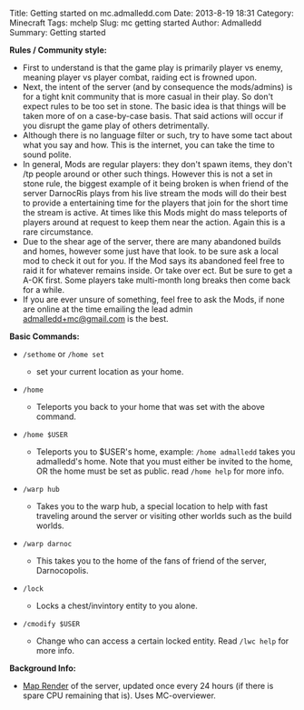 Title: Getting started on mc.admalledd.com
Date: 2013-8-19 18:31
Category: Minecraft
Tags: mchelp
Slug: mc getting started
Author: Admalledd
Summary: Getting started


**Rules / Community style:**

* First to understand is that the game play is primarily player vs enemy, meaning player vs player combat, raiding ect is frowned upon.
* Next, the intent of the server (and by consequence the mods/admins) is for a tight knit community that is more casual in their play. So don't expect rules to be too set in stone. The basic idea is that things will be taken more of on a case-by-case basis. That said actions will occur if you disrupt the game play of others detrimentally.
* Although there is no language filter or such, try to have some tact about what you say and how. This is the internet, you can take the time to sound polite.
* In general, Mods are regular players: they don't spawn items, they don't /tp people around or other such things. However this is not a set in stone rule, the biggest example of it being broken is when friend of the server DarnocRis plays from his live stream the mods will do their best to provide a entertaining time for the players that join for the short time the stream is active. At times like this Mods might do mass teleports of players around at request to keep them near the action. Again this is a rare circumstance.
* Due to the shear age of the server, there are many abandoned builds and homes, however some just have that look. to be sure ask a local mod to check it out for you. If the Mod says its abandoned feel free to raid it for whatever remains inside. Or take over ect. But be sure to get a A-OK first. Some players take multi-month long breaks then come back for a while.
* If you are ever unsure of something, feel free to ask the Mods, if none are online at the time emailing the lead admin admalledd+mc@gmail.com is the best.

**Basic Commands:**

* `/sethome` or `/home set`
    * set your current location as your home.
* `/home`
    * Teleports you back to your home that was set with the above command.
* `/home $USER`
    * Teleports you to $USER's home, example: `/home admalledd` takes you admalledd's home. Note that you must either be invited to the home, OR the home must be set as public. read `/home help` for more info.

* `/warp hub`
    * Takes you to the warp hub, a special location to help with fast traveling around the server or visiting other worlds such as the build worlds.
* `/warp darnoc`
    * This takes you to the home of the fans of friend of the server, Darnocopolis.

* `/lock`
    * Locks a chest/invintory entity to you alone.
* `/cmodify $USER`
    * Change who can access a certain locked entity. Read `/lwc help` for more info.



**Background Info:**

* [Map Render](http://www.admalledd.com/mc/map/) of the server, updated once every 24 hours (if there is spare CPU remaining that is). Uses MC-overviewer.